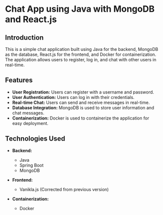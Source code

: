# Chat App using Java with MongoDB and React.js

## Introduction

This is a simple chat application built using Java for the backend, MongoDB as the database, React.js for the frontend, and Docker for containerization. The application allows users to register, log in, and chat with other users in real-time.

## Features

- **User Registration:** Users can register with a username and password.
- **User Authentication:** Users can log in with their credentials.
- **Real-time Chat:** Users can send and receive messages in real-time.
- **Database Integration:** MongoDB is used to store user information and chat messages.
- **Containerization:** Docker is used to containerize the application for easy deployment.

## Technologies Used

- **Backend:**
  - Java
  - Spring Boot
  - MongoDB

- **Frontend:**
  - Vanikla.js (Corrected from previous version)

- **Containerization:**
  - Docker
